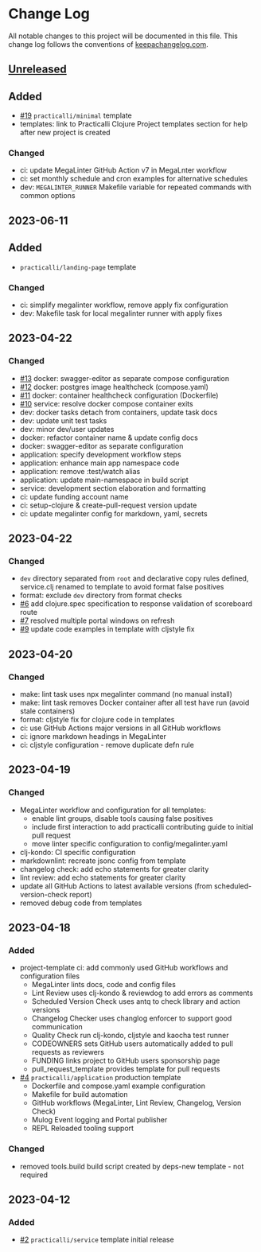 # Change Log

All notable changes to this project will be documented in this file. This change log follows the conventions of [keepachangelog.com](http://keepachangelog.com/).

## [Unreleased]

## Added
- [#19](https://github.com/practicalli/project-templates/issues/19) `practicalli/minimal` template
- templates: link to Practicalli Clojure Project templates section for help after new project is created
### Changed
- ci: update MegaLinter GitHub Action v7 in MegaLnter workflow
- ci: set monthly schedule and cron examples for alternative schedules
- dev: `MEGALINTER_RUNNER` Makefile variable for repeated commands with common options

## 2023-06-11
## Added
- `practicalli/landing-page` template
### Changed
- ci: simplify megalinter workflow, remove apply fix configuration
- dev: Makefile task for local megalinter runner with apply fixes

## 2023-04-22
### Changed
- [#13](https://github.com/practicalli/project-templates/issues/13) docker: swagger-editor as separate compose configuration
- [#12](https://github.com/practicalli/project-templates/issues/12) docker: postgres image healthcheck (compose.yaml)
- [#11](https://github.com/practicalli/project-templates/issues/11) docker: container healthcheck configuration (Dockerfile)
- [#10](https://github.com/practicalli/project-templates/issues/10) service: resolve docker compose container exits
- dev: docker tasks detach from containers, update task docs
- dev: update unit test tasks
- dev: minor dev/user updates
- docker: refactor container name & update config docs
- docker: swagger-editor as separate configuration
- application: specify development workflow steps
- application: enhance main app namespace code
- application: remove :test/watch alias
- application: update main-namespace in build script
- service: development section elaboration and formatting
- ci: update funding account name
- ci: setup-clojure & create-pull-request version update
- ci: update megalinter config for markdown, yaml, secrets


## 2023-04-22
### Changed
- `dev` directory separated from `root` and declarative copy rules defined, service.clj renamed to template to avoid format false positives
- format: exclude `dev` directory from format checks
- [#6](https://github.com/practicalli/project-templates/issues/6) add clojure.spec specification to response validation of scoreboard route
- [#7](https://github.com/practicalli/project-templates/issues/7) resolved multiple portal windows on refresh
- [#9](https://github.com/practicalli/project-templates/issues/9) update code examples in template with cljstyle fix

## 2023-04-20
### Changed
- make: lint task uses npx megalinter command (no manual install)
- make: lint task removes Docker container after all test have run (avoid stale containers)
- format: cljstyle fix for clojure code in templates
- ci: use GitHub Actions major versions in all GitHub workflows
- ci: ignore markdown headings in MegaLinter
- ci: cljstyle configuration - remove duplicate defn rule

## 2023-04-19
### Changed
- MegaLinter workflow and configuration for all templates:
  - enable lint groups, disable tools causing false positives
  - include first interaction to add practicalli contributing guide to initial pull request
  - move linter specific configuration to config/megalinter.yaml
- clj-kondo: CI specific configuration
- markdownlint: recreate jsonc config from template
- changelog check: add echo statements for greater clarity
- lint review: add echo statements for greater clarity
- update all GitHub Actions to latest available versions (from scheduled-version-check report)
- removed debug code from templates

## 2023-04-18

### Added

- project-template ci: add commonly used GitHub workflows and configuration files
  - MegaLinter lints docs, code and config files
  - Lint Review uses clj-kondo & reviewdog to add errors as comments
  - Scheduled Version Check uses antq to check library and action versions
  - Changelog Checker uses changlog enforcer to support good communication
  - Quality Check run clj-kondo, cljstyle and kaocha test runner
  - CODEOWNERS sets GitHub users automatically added to pull requests as reviewers
  - FUNDING links project to GitHub users sponsorship page
  - pull_request_template provides template for pull requests
- [#4](https://github.com/practicalli/project-templates/issues/4) `practicalli/application` production template
  - Dockerfile and compose.yaml example configuration
  - Makefile for build automation
  - GitHub workflows (MegaLinter, Lint Review, Changelog, Version Check)
  - Mulog Event logging and Portal publisher
  - REPL Reloaded tooling support

### Changed

- removed tools.build build script created by deps-new template - not required

## 2023-04-12

### Added

- [#2](https://github.com/practicalli/project-templates/issues/2) `practicalli/service` template initial release

[Unreleased]: https://github.com/practicalli.template/service/compare/2023.04.12...HEAD
